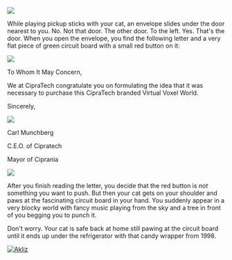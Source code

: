![](http://saphrym.com/images/cipratech/CipraTechBanner.jpg)

While playing pickup sticks with your cat, an envelope slides under the door nearest to you. No. Not that door. The other door. To the left. Yes. That's the door. When you open the envelope, you find the following letter and a very flat piece of green circuit board with a small red button on it:

![](http://saphrym.com/images/cipratech/letterhead.jpg)

To Whom It May Concern,

We at CipraTech congratulate you on formulating the idea that it was necessary to purchase this CipraTech branded Virtual Voxel World.

Sincerely,

![](http://saphrym.com/images/cipratech/CarlMunchbergSig.png)

Carl Munchberg

C.E.O. of Cipratech

Mayor of Ciprania

![](http://saphrym.com/images/cipratech/Line.png)

After you finish reading the letter, you decide that the red button is _not_ something you want to push. But then your cat gets on your shoulder and paws at the fascinating circuit board in your hand. You suddenly appear in a very blocky world with fancy music playing from the sky and a tree in front of you begging you to punch it.

Don't worry. Your cat is safe back at home still pawing at the circuit board until it ends up under the refrigerator with that candy wrapper from 1998.

[![Akliz](http://saphrym.com/images/cipratech/akliz.png)](http://saph.link/akliz)
